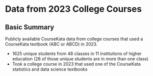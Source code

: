# Data from 2023 College Courses


## Basic Summary 

Publicly available CourseKata data from college courses that used a CourseKata textbook (ABC or ABCD) in 2023.

- 1625 unique students from 48 classes in 11 institutions of higher education (28 of those unique students are in more than one class)
- Took a college course in 2023 that used one of the CourseKata statistics and data science textbooks



